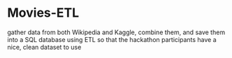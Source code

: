 # Movies-ETL
gather data from both Wikipedia and Kaggle, combine them, and save them into a SQL database using ETL so that the hackathon participants have a nice, clean dataset to use
